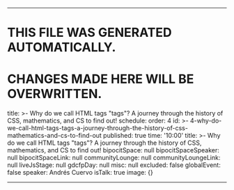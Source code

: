 ----

# THIS FILE WAS GENERATED AUTOMATICALLY.
# CHANGES MADE HERE WILL BE OVERWRITTEN.

title: >-
  Why do we call HTML tags "tags"? A journey through the history of CSS,
  mathematics, and CS to find out!
schedule:
  order: 4
  id: >-
    4-why-do-we-call-html-tags-tags-a-journey-through-the-history-of-css-mathematics-and-cs-to-find-out
  published: true
  time: '10:00'
  title: >-
    Why do we call HTML tags "tags"? A journey through the history of CSS,
    mathematics, and CS to find out!
  bipocitSpace: null
  bipocitSpaceSpeaker: null
  bipocitSpaceLink: null
  communityLounge: null
  communityLoungeLink: null
  liveJsStage: null
  gdcfpDay: null
  misc: null
  excluded: false
  globalEvent: false
  speaker: Andrés Cuervo
  isTalk: true
  image: {}

----

